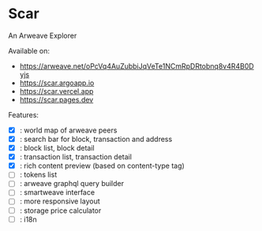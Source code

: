 # Scar

An Arweave Explorer

Available on:

- https://arweave.net/oPcVq4AuZubbiJqVeTe1NCmRpDRtobnq8v4R4B0Dyjs
- https://scar.argoapp.io
- https://scar.vercel.app
- https://scar.pages.dev

Features:

- [x] : world map of arweave peers
- [x] : search bar for block, transaction and address
- [x] : block list, block detail
- [x] : transaction list, transaction detail
- [x] : rich content preview (based on content-type tag)
- [ ] : tokens list
- [ ] : arweave graphql query builder
- [ ] : smartweave interface
- [ ] : more responsive layout
- [ ] : storage price calculator
- [ ] : i18n
